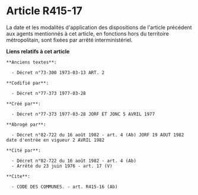 # Article R415-17

La date et les modalités d'application des dispositions de l'article précédent aux agents mentionnés à cet article, en
fonctions hors du territoire métropolitain, sont fixées par arrêté interministériel.

**Liens relatifs à cet article**

	**Anciens textes**:

	  - Décret n°73-300 1973-03-13 ART. 2

	**Codifié par**:

	  - Décret n°77-373 1977-03-28

	**Créé par**:

	  - Décret n°77-373 1977-03-28 JORF ET JONC 5 AVRIL 1977

	**Abrogé par**:

	  - Décret n°82-722 du 16 août 1982 - art. 4 (Ab) JORF 19 AOUT 1982 date d'entrée en vigueur 2 AVRIL 1982

	**Cité par**:

	  - Décret n°82-722 du 16 août 1982 - art. 4 (Ab)
	  - Arrêté du 23 juin 1976 - art. 17 (V)

	**Cite**:

	  - CODE DES COMMUNES. - art. R415-16 (Ab)
